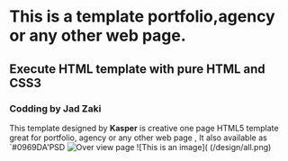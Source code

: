 
# This is a  template portfolio,agency or any other web page.
## Execute HTML template with pure HTML and CSS3
### Codding by Jad Zaki
This template  designed by  **Kasper** is creative one page HTML5 template great for portfolio, agency or any other web page , It also available as  `#0969DA'PSD
![Over view page](https://github.com/jadsaz/HTML_CSS3_Template2/blob/main/design/all.png)
![This is an image]( (/design/all.png)
